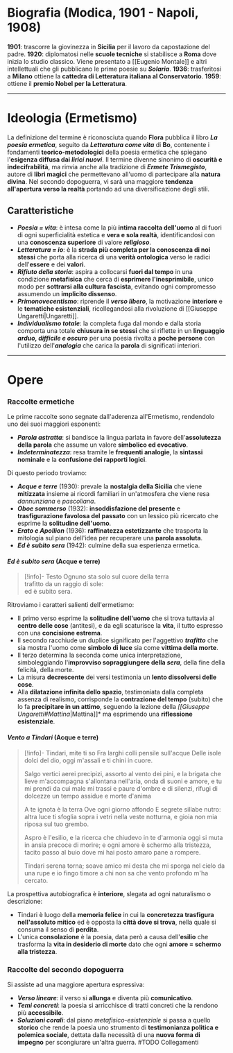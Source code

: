 # Biografia (Modica, 1901 - Napoli, 1908)
**1901**: trascorre la giovinezza in **Sicilia** per il lavoro da capostazione del padre.
**1920**: diplomatosi nelle **scuole tecniche** si stabilisce a **Roma** dove inizia lo studio classico. Viene presentato a [[Eugenio Montale]] e altri intellettuali che gli pubblicano le prime poesie su ***Solaria***.
**1936**: trasferitosi a **Milano** ottiene la **cattedra di Letteratura italiana al Conservatorio**.
**1959**: ottiene il **premio Nobel per la Letteratura**.
****
# Ideologia (Ermetismo)
La definizione del termine è riconosciuta quando **Flora** pubblica il libro ***La poesia ermetica***, seguito da ***Letteratura come vita*** di **Bo**, contenente i fondamenti **teorico-metodologici** della poesia ermetica che spiegano l'**esigenza diffusa dai *lirici nuovi***. Il termine divenne sinonimo di **oscurità e indecifrabilità**, ma rinvia anche alla tradizione di ***Ermete Trismegisto***, autore di **libri magici** che permettevano all'uomo di partecipare alla **natura divina**. Nel secondo dopoguerra, vi sarà una maggiore **tendenza all'apertura verso la realtà** portando ad una diversificazione degli stili.
## Caratteristiche
- ***Poesia = vita***: è intesa come la più **intima raccolta dell'uomo** al di fuori di ogni superficialità estetica e **vera e sola realtà**, identificandosi con una **conoscenza superiore** di valore ***religioso***.
- ***Letteratura = io***: è la **strada più completa per la conoscenza di noi stessi** che porta alla ricerca di una **verità ontologica** verso le radici dell'**essere** e dei **valori**.
- ***Rifiuto della storia***: aspira a collocarsi **fuori dal tempo** in una condizione **metafisica** che cerca di **esprimere l'inesprimibile**, unico modo per **sottrarsi alla cultura fascista**, evitando ogni compromesso assumendo un **implicito dissenso**.
- ***Primonovecentismo***: riprende il ***verso libero***, la motivazione **interiore** e le **tematiche esistenziali**, ricollegandosi alla rivoluzione di [[Giuseppe Ungaretti|Ungaretti]].
- ***Individualismo totale***: la completa fuga dal mondo e dalla storia comporta una totale **chiusura in se stessi** che si riflette in un **linguaggio *arduo, difficile e oscuro*** per una poesia rivolta a **poche persone** con l'utilizzo dell'***analogia*** che carica la **parola** di significati interiori.
****
# Opere
### Raccolte ermetiche
Le prime raccolte sono segnate dall'aderenza all'Ermetismo, rendendolo uno dei suoi maggiori esponenti:
- ***Parola astratta***: si bandisce la lingua parlata in favore dell'**assolutezza della parola** che assume un valore **simbolico ed evocativo**.
- ***Indeterminatezza***: resa tramite le **frequenti analogie**, la **sintassi nominale** e la **confusione dei rapporti logici**.

Di questo periodo troviamo:
- ***Acque e terre*** (1930): prevale la **nostalgia della Sicilia** che viene **mitizzata** insieme ai ricordi familiari in un'atmosfera che viene resa *dannunziana* e *pascoliana*.
- ***Oboe sommerso*** (1932): **insoddisfazione del presente** e **trasfigurazione favolosa del passato** con un lessico più ricercato che esprime la **solitudine dell'uomo**.
- ***Erato e Apollion*** (1936): **raffinatezza estetizzante** che trasporta la mitologia sul piano dell'idea per recuperare una **parola assoluta**.
- ***Ed è subito sera*** (1942): culmine della sua esperienza ermetica.
#### *Ed è subito sera* (Acque e terre)
> [!info]- Testo
> Ognuno sta solo sul cuore della terra  
trafitto da un raggio di sole:  
ed è subito sera.

Ritroviamo i caratteri salienti dell'ermetismo:
- Il primo verso esprime la **solitudine dell'uomo** che si trova tuttavia al **centro delle cose** (antitesi), e da egli scaturisce la **vita**, il tutto espresso con una **concisione estrema**.
- Il secondo racchiude un duplice significato per l'aggettivo ***trafitto*** che sia mostra l'uomo come **simbolo di luce** sia come **vittima della morte**.
- Il terzo determina la seconda come unica interpretazione, simboleggiando l'**improvviso sopraggiungere della *sera***, della fine della felicità, della morte.
- La misura **decrescente** dei versi testimonia un **lento dissolversi delle cose**.
- Alla **dilatazione infinita dello spazio**, testimoniata dalla completa assenza di realismo, corrisponde la **contrazione del tempo** (subito) che lo fa **precipitare in un attimo**, seguendo la lezione della *[[Giuseppe Ungaretti#Mattina*|Mattina]]* ma esprimendo una **riflessione esistenziale**.
#### *Vento a Tindari* (Acque e terre)
> [!info]-
> Tindari, mite ti so
Fra larghi colli pensile sull'acque
Delle isole dolci del dio,
oggi m'assali
e ti chini in cuore.
>
> Salgo vertici aerei precipizi,
assorto al vento dei pini,
e la brigata che lieve m'accompagna
s'allontana nell'aria,
onda di suoni e amore,
e tu mi prendi
da cui male mi trassi
e paure d'ombre e di silenzi,
rifugi di dolcezze un tempo assidue
e morte d'anima
>
>A te ignota è la terra
Ove ogni giorno affondo
E segrete sillabe nutro:
altra luce ti sfoglia sopra i vetri
nella veste notturna,
e gioia non mia riposa
sul tuo grembo.
>
>Aspro è l'esilio,
e la ricerca che chiudevo in te
d'armonia oggi si muta
in ansia precoce di morire;
e ogni amore è schermo alla tristezza,
tacito passo al buio
dove mi hai posto
amaro pane a rompere.
>
>Tindari serena torna;
soave amico mi desta
che mi sporga nel cielo da una rupe
e io fingo timore a chi non sa
che vento profondo m'ha cercato.

La prospettiva autobiografica è **interiore**, slegata ad ogni naturalismo o descrizione:
- Tindari è luogo della **memoria felice** in cui la **concretezza trasfigura nell'assoluto mitico** ed è opposta la **città dove si trova**, nella quale si consuma il senso di **perdita**.
- L'unica **consolazione** è la poesia, data però a causa dell'**esilio** che trasforma la **vita in desiderio di morte** dato che ogni **amore = schermo alla tristezza**.
### Raccolte del secondo dopoguerra
Si assiste ad una maggiore apertura espressiva:
- ***Verso lineare***: il verso si **allunga** e diventa più **comunicativo**.
- ***Temi concreti***: la poesia si arricchisce di tratti concreti che la rendono più **accessibile**.
- ***Soluzioni corali***: dal piano *metafisico-esistenziale* si passa a quello **storico** che rende la poesia uno strumento di **testimonianza politica e polemica sociale**, dettata dalla necessità di una **nuova forma di impegno** per scongiurare un'altra guerra.
#TODO Collegamenti